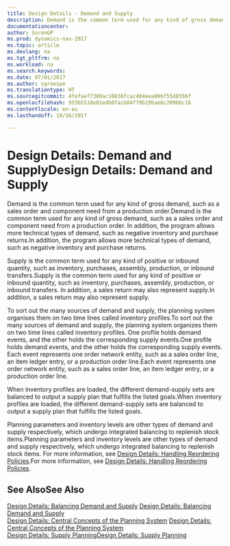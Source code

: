 ```yaml
---
title: Design Details - Demand and Supply
description: Demand is the common term used for any kind of gross demand, such as a sales order and component need from a production order. In addition, the program allows more technical types of demand, such as negative inventory and purchase returns.
documentationcenter: 
author: SorenGP
ms.prod: dynamics-nav-2017
ms.topic: article
ms.devlang: na
ms.tgt_pltfrm: na
ms.workload: na
ms.search.keywords: 
ms.date: 07/01/2017
ms.author: sgroespe
ms.translationtype: HT
ms.sourcegitcommit: 4fefaef7380ac10836fcac404eea006f55d8556f
ms.openlocfilehash: 933b5518e81edb07acb84f79b19bae6c20966c16
ms.contentlocale: en-au
ms.lasthandoff: 10/16/2017

---
```

# <a name="design-details-demand-and-supply"></a><span data-ttu-id="77660-104">Design Details: Demand and Supply</span><span class="sxs-lookup"><span data-stu-id="77660-104">Design Details: Demand and Supply</span></span>
<span data-ttu-id="77660-105">Demand is the common term used for any kind of gross demand, such as a sales order and component need from a production order.</span><span class="sxs-lookup"><span data-stu-id="77660-105">Demand is the common term used for any kind of gross demand, such as a sales order and component need from a production order.</span></span> <span data-ttu-id="77660-106">In addition, the program allows more technical types of demand, such as negative inventory and purchase returns.</span><span class="sxs-lookup"><span data-stu-id="77660-106">In addition, the program allows more technical types of demand, such as negative inventory and purchase returns.</span></span>  
  
 <span data-ttu-id="77660-107">Supply is the common term used for any kind of positive or inbound quantity, such as inventory, purchases, assembly, production, or inbound transfers.</span><span class="sxs-lookup"><span data-stu-id="77660-107">Supply is the common term used for any kind of positive or inbound quantity, such as inventory, purchases, assembly, production, or inbound transfers.</span></span> <span data-ttu-id="77660-108">In addition, a sales return may also represent supply.</span><span class="sxs-lookup"><span data-stu-id="77660-108">In addition, a sales return may also represent supply.</span></span>  
  
 <span data-ttu-id="77660-109">To sort out the many sources of demand and supply, the planning system organises them on two time lines called inventory profiles.</span><span class="sxs-lookup"><span data-stu-id="77660-109">To sort out the many sources of demand and supply, the planning system organizes them on two time lines called inventory profiles.</span></span> <span data-ttu-id="77660-110">One profile holds demand events, and the other holds the corresponding supply events.</span><span class="sxs-lookup"><span data-stu-id="77660-110">One profile holds demand events, and the other holds the corresponding supply events.</span></span> <span data-ttu-id="77660-111">Each event represents one order network entity, such as a sales order line, an item ledger entry, or a production order line.</span><span class="sxs-lookup"><span data-stu-id="77660-111">Each event represents one order network entity, such as a sales order line, an item ledger entry, or a production order line.</span></span>  
  
 <span data-ttu-id="77660-112">When inventory profiles are loaded, the different demand-supply sets are balanced to output a supply plan that fulfills the listed goals.</span><span class="sxs-lookup"><span data-stu-id="77660-112">When inventory profiles are loaded, the different demand-supply sets are balanced to output a supply plan that fulfills the listed goals.</span></span>  
  
 <span data-ttu-id="77660-113">Planning parameters and inventory levels are other types of demand and supply respectively, which undergo integrated balancing to replenish stock items.</span><span class="sxs-lookup"><span data-stu-id="77660-113">Planning parameters and inventory levels are other types of demand and supply respectively, which undergo integrated balancing to replenish stock items.</span></span> <span data-ttu-id="77660-114">For more information, see [Design Details: Handling Reordering Policies](design-details-handling-reordering-policies.md).</span><span class="sxs-lookup"><span data-stu-id="77660-114">For more information, see [Design Details: Handling Reordering Policies](design-details-handling-reordering-policies.md).</span></span>  
  
## <a name="see-also"></a><span data-ttu-id="77660-115">See Also</span><span class="sxs-lookup"><span data-stu-id="77660-115">See Also</span></span>  
 <span data-ttu-id="77660-116">[Design Details: Balancing Demand and Supply](design-details-balancing-demand-and-supply.md) </span><span class="sxs-lookup"><span data-stu-id="77660-116">[Design Details: Balancing Demand and Supply](design-details-balancing-demand-and-supply.md) </span></span>  
 <span data-ttu-id="77660-117">[Design Details: Central Concepts of the Planning System](design-details-central-concepts-of-the-planning-system.md) </span><span class="sxs-lookup"><span data-stu-id="77660-117">[Design Details: Central Concepts of the Planning System](design-details-central-concepts-of-the-planning-system.md) </span></span>  
 [<span data-ttu-id="77660-118">Design Details: Supply Planning</span><span class="sxs-lookup"><span data-stu-id="77660-118">Design Details: Supply Planning</span></span>](design-details-supply-planning.md)

